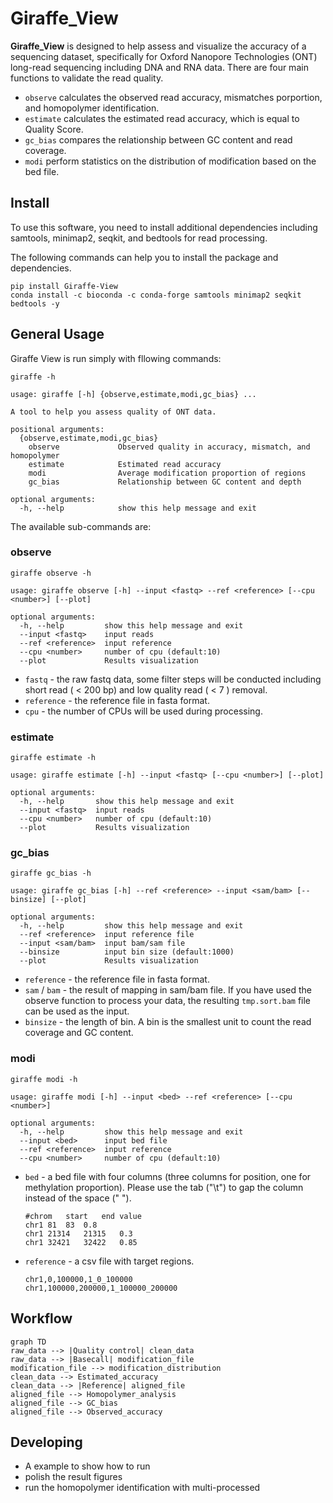 # Giraffe_View 

**Giraffe_View** is designed to help assess and visualize the accuracy of a sequencing dataset, specifically for Oxford Nanopore Technologies (ONT) long-read sequencing including DNA and RNA data. There are four main functions to validate the read quality.

- `observe`  calculates the observed read accuracy, mismatches porportion, and homopolymer identification.
- `estimate`  calculates the estimated read accuracy, which is equal to Quality Score.
- `gc_bias`  compares the relationship between GC content and read coverage.
- `modi` perform statistics on the distribution of modification based on the bed file.



## Install

To use this software, you need to install additional dependencies including samtools, minimap2,  seqkit, and bedtools for read processing.

The following commands can help you to install the package  and dependencies.

```shell
pip install Giraffe-View
conda install -c bioconda -c conda-forge samtools minimap2 seqkit bedtools -y
```



## General Usage

Giraffe View is run simply with fllowing commands:

```shell
giraffe -h
```

```
usage: giraffe [-h] {observe,estimate,modi,gc_bias} ...

A tool to help you assess quality of ONT data.

positional arguments:
  {observe,estimate,modi,gc_bias}
    observe             Observed quality in accuracy, mismatch, and homopolymer
    estimate            Estimated read accuracy
    modi                Average modification proportion of regions
    gc_bias             Relationship between GC content and depth

optional arguments:
  -h, --help            show this help message and exit
```



The available sub-commands are:

### observe

```shell
giraffe observe -h
```

```
usage: giraffe observe [-h] --input <fastq> --ref <reference> [--cpu <number>] [--plot]

optional arguments:
  -h, --help         show this help message and exit
  --input <fastq>    input reads
  --ref <reference>  input reference
  --cpu <number>     number of cpu (default:10)
  --plot             Results visualization
```

- `fastq` - the raw fastq data, some filter steps will be conducted including short read ( < 200 bp) and low quality read ( < 7 ) removal.
- `reference` - the reference file in fasta format.
- `cpu` - the number of CPUs will be used during processing.



### estimate  

```shell
giraffe estimate -h
```

```
usage: giraffe estimate [-h] --input <fastq> [--cpu <number>] [--plot]

optional arguments:
  -h, --help       show this help message and exit
  --input <fastq>  input reads
  --cpu <number>   number of cpu (default:10)
  --plot           Results visualization
```



### gc_bias

```shell
giraffe gc_bias -h
```

```
usage: giraffe gc_bias [-h] --ref <reference> --input <sam/bam> [--binsize] [--plot]

optional arguments:
  -h, --help         show this help message and exit
  --ref <reference>  input reference file
  --input <sam/bam>  input bam/sam file
  --binsize          input bin size (default:1000)
  --plot             Results visualization
```

- `reference` - the reference file in fasta format.
- `sam` / `bam` - the result of mapping in sam/bam file. If you have used the observe function to process your data, the resulting `tmp.sort.bam` file can be used as the input.
- `binsize` - the length of bin. A bin is the smallest unit to count the read coverage and GC content.



### modi

```shell
giraffe modi -h
```

```
usage: giraffe modi [-h] --input <bed> --ref <reference> [--cpu <number>]

optional arguments:
  -h, --help         show this help message and exit
  --input <bed>      input bed file
  --ref <reference>  input reference
  --cpu <number>     number of cpu (default:10)
```

- `bed` -  a bed file with four columns (three columns for position, one for methylation proportion).  Please use the tab ("\t") to gap the column instead of the space (" ").

   ```shell
   #chrom	start	end	value
   chr1	81	83	0.8
   chr1	21314	21315	0.3
   chr1	32421	32422	0.85
   ```

- `reference` - a csv file with target regions.

   ```shell
   chr1,0,100000,1_0_100000
   chr1,100000,200000,1_100000_200000
   ```



## Workflow

```mermaid
graph TD
raw_data --> |Quality control| clean_data
raw_data --> |Basecall| modification_file
modification_file --> modification_distribution
clean_data --> Estimated_accuracy
clean_data --> |Reference| aligned_file
aligned_file --> Homopolymer_analysis
aligned_file --> GC_bias 
aligned_file --> Observed_accuracy
```



## Developing

- A example to show how to run
- polish the result figures
- run the homopolymer identification with multi-processed
